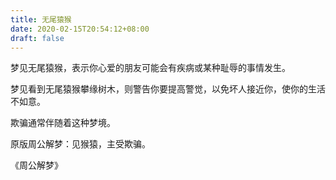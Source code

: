 ```yaml
---
title: 无尾猿猴
date: 2020-02-15T20:54:12+08:00
draft: false
---
```


梦见无尾猿猴，表示你心爱的朋友可能会有疾病或某种耻辱的事情发生。

梦见看到无尾猿猴攀缘树木，则警告你要提高警觉，以免坏人接近你，使你的生活不如意。

欺骗通常伴随着这种梦境。

原版周公解梦：见猴猿，主受欺骗。

《周公解梦》
